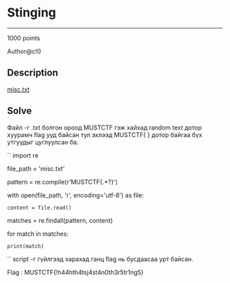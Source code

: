 # Stinging
*** 
1000 points

Author@c!0

## Description
<a href="">misc.txt</a>

## Solve
Файл -г .txt болгон ороод MUSTCTF гэж хайхад random text дотор хуурамч flag ууд байсан тул эхлээд MUSTCTF{ } 
дотор байгаа бүх утгуудыг цуглуулсан ба.

``
import re

file_path = 'misc.txt'

pattern = re.compile(r'MUSTCTF{.*?}')

with open(file_path, 'r', encoding='utf-8') as file:

    content = file.read()
    
matches = re.findall(pattern, content)

for match in matches:

    print(match)
``
script -г гүйлгээд харахад ганц flag нь бусдаасаа урт байсан.

Flag : MUSTCTF{!h44hth4tsj4st4n0th3r5tr1ng5}
